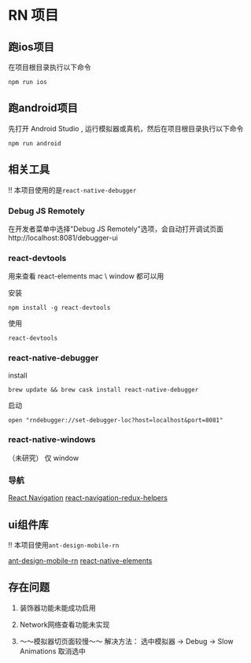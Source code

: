 
# RN 项目

## 跑ios项目

在项目根目录执行以下命令
```
npm run ios
```

## 跑android项目

先打开 Android Studio , 运行模拟器或真机，然后在项目根目录执行以下命令
```
npm run android
```


## 相关工具

!! 本项目使用的是`react-native-debugger`

### Debug JS Remotely

在开发者菜单中选择"Debug JS Remotely"选项，会自动打开调试页面 http://localhost:8081/debugger-ui

### react-devtools

用来查看 react-elements
mac \ window 都可以用

安装
```
npm install -g react-devtools
```

使用
```
react-devtools
```

### react-native-debugger

install 
```
brew update && brew cask install react-native-debugger
```

启动
```
open "rndebugger://set-debugger-loc?host=localhost&port=8081"
```


### react-native-windows
（未研究）
仅 window


### 导航

[React Navigation](https://reactnavigation.org/docs/zh-Hans/getting-started.html)
[react-navigation-redux-helpers](https://github.com/react-navigation/react-navigation-redux-helpers)


## ui组件库

!! 本项目使用`ant-design-mobile-rn`

[ant-design-mobile-rn](https://github.com/ant-design/ant-design-mobile-rn)
[react-native-elements](https://github.com/react-native-training/react-native-elements)


## 存在问题

1. 装饰器功能未能成功启用

2. Network网络查看功能未实现

3. ～～模拟器切页面较慢～～
解决方法：
选中模拟器 -> Debug -> Slow Animations 取消选中

